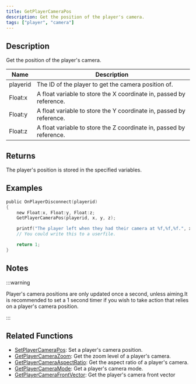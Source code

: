 ```yaml
---
title: GetPlayerCameraPos
description: Get the position of the player's camera.
tags: ["player", "camera"]
---
```


<VersionWarn version='SA-MP 0.3a' />

## Description

Get the position of the player's camera.

| Name     | Description                                                         |
| -------- | ------------------------------------------------------------------- |
| playerid | The ID of the player to get the camera position of.                 |
| Float:x  | A float variable to store the X coordinate in, passed by reference. |
| Float:y  | A float variable to store the Y coordinate in, passed by reference. |
| Float:z  | A float variable to store the Z coordinate in, passed by reference. |

## Returns

The player's position is stored in the specified variables.

## Examples

```c
public OnPlayerDisconnect(playerid)
{
    new Float:x, Float:y, Float:z;
    GetPlayerCameraPos(playerid, x, y, z);

    printf("The player left when they had their camera at %f,%f,%f.", x, y, z);
    // You could write this to a userfile.

    return 1;
}
```

## Notes

:::warning

Player's camera positions are only updated once a second, unless aiming.It is recommended to set a 1 second timer if you wish to take action that relies on a player's camera position.

:::

## Related Functions

- [SetPlayerCameraPos](SetPlayerCameraPos): Set a player's camera position.
- [GetPlayerCameraZoom](GetPlayerCameraZoom): Get the zoom level of a player's camera.
- [GetPlayerCameraAspectRatio](GetPlayerCameraAspectRatio): Get the aspect ratio of a player's camera.
- [GetPlayerCameraMode](GetplayerCameraMode): Get a player's camera mode.
- [GetPlayerCameraFrontVector](GetPlayerCameraFrontVector): Get the player's camera front vector
